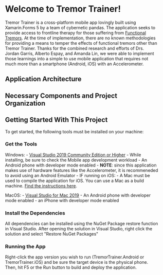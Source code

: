# Welcome to Tremor Trainer!

Tremor Trainer is a cross-platform mobile app lovingly built using Xamarin.Forms 5 by a team of cybernetic pandas. The application seeks to provide access to frontline therapy for those suffering from [Functional Tremors](https://pubmed.ncbi.nlm.nih.gov/27719841/). At the time of implementation, there are no known methodologies for providing a means to temper the effects of functional tremors other than Tremor Trainer. Thanks for the combined research and efforts of Drs. Jordan Garris, Alberto Espay, and Amanda Lin, we were able to implement those learnings into a simple to use mobile application that requires not much more than a smartphone (Android, iOS) with an Accelerometer. 


## Application Architecture


## Necessary Components and Project Organization


## Getting Started With This Project

To get started, the following tools must be installed on your machine:

### Get the Tools

Windows: 
    - [Visual Studio 2019 Community Edition or Higher](https://visualstudio.microsoft.com/vs/)
        - While installing, be sure to check the Mobile app development workload
    - An Android phone with developer mode enabled
        - __NOTE__: since this application makes use of hardware features like the Accelerometer, it is recommeneded to avoid using an Android Emulator
    - IF running on iOS:
        - A Mac must be used to compile the application for iOS. You can use a Mac as a build machine. [Find the instructions here](). 

MacOS: 
    - [Visual Studio for Mac 2019](https://visualstudio.microsoft.com/vs/mac/)
    - An Android phone with developer mode enabled
    - an iPhone with developer mode enabled 


### Install the Dependencies

All dependencies can be installed using the NuGet Package restore function in Visual Studio. After opening the solution in Visual Studio, right click the solution and select "Restore NuGet Packages" 

### Running the App

Right-click the app version you wish to run (TremorTrainer.Android or TremorTrainer.iOS) and be sure the target device is the physical phone. Then, hit F5 or the Run button to build and deploy the application.
